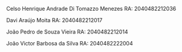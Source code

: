 Celso Henrique Andrade Di Tomazzo Menezes
RA: 2040482212036

Davi Araújo Moita 
RA: 2040482212017

João Pedro de Souza Vieira
RA: 2040482212014

João Victor Barbosa da Silva
RA: 2040482222004